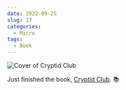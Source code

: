 ```yaml
---
date: 2022-09-25
slug: 17
categories:
  - Micro
tags:
  - Book
---
```


![Cover of Cryptid Club](https://i.gr-assets.com/images/S/compressed.photo.goodreads.com/books/1634122806l/59341514._SX318_.jpg)

Just finished the book, [Cryptid Club](https://www.goodreads.com/review/show/5007843862?utm_medium=api&utm_source=rss). 📚
